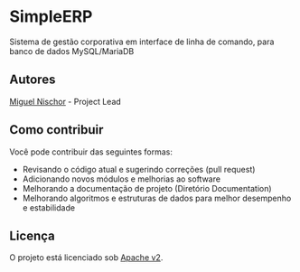 # SimpleERP
Sistema de gestão corporativa em interface de linha de comando, para banco de dados MySQL/MariaDB

## Autores
[Miguel Nischor](https://www.linkedin.com/in/mgnischor/) - Project Lead

## Como contribuir
Você pode contribuir das seguintes formas:<br/>
* Revisando o código atual e sugerindo correções (pull request)
* Adicionando novos módulos e melhorias ao software
* Melhorando a documentação de projeto (Diretório Documentation)
* Melhorando algoritmos e estruturas de dados para melhor desempenho e estabilidade

## Licença
O projeto está licenciado sob [Apache v2](https://www.apache.org/licenses/LICENSE-2.0).